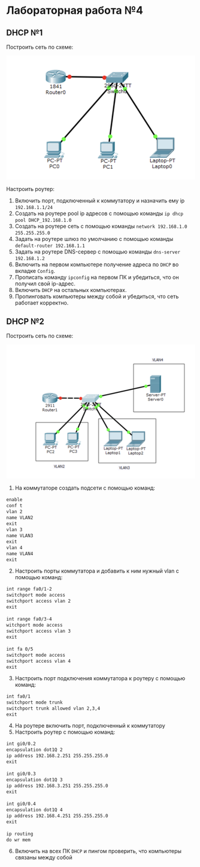 # Лабораторная работа №4

## DHCP №1

Построить сеть по схеме:

![1](1.png)

Настроить роутер:

1. Включить порт, подключенный к коммутатору и назначить ему ip `192.168.1.1/24`
2. Создать на роутере pool ip адресов с помощью команды `ip dhcp pool DHCP_192.168.1.0`
3. Создать на роутере сеть с помощью команды `network 192.168.1.0 255.255.255.0`
4. Задать на роутере шлюз по умолчанию с помощью команды `default-router 192.168.1.1`
5. Задать на роутере DNS-сервер с помощью команды `dns-server 192.168.1.2`
6. Включить на первом компьютере получение адреса по `DHCP` во вкладке `Config`.
7. Прописать команду `ipconfig` на первом ПК и убедиться, что он получил свой ip-адрес.
8. Включить `DHCP` на остальных компьютерах.
9. Пропинговать компьютеры между собой и убедиться, что сеть работает корректно.
 
## DHCP №2

Построить сеть по схеме:

![2](2.png)

1. На коммутаторе создать подсети с помощью команд:
```
enable
conf t
vlan 2
name VLAN2
exit
vlan 3
name VLAN3
exit
vlan 4
name VLAN4
exit
```
2. Настроить порты коммутатора и добавить к ним нужный vlan с помощью команд:
```
int range fa0/1-2
switchport mode access
switchport access vlan 2
exit

int range fa0/3-4
witchport mode access
switchport access vlan 3
exit

int fa 0/5
switchport mode access
switchport access vlan 4
exit
```
3. Настроить порт подключения коммутатора к роутеру с помощью команд:
```
int fa0/1
switchport mode trunk
switchport trunk allowed vlan 2,3,4
exit
```
4. На роутере включить порт, подключенный к коммутатору
5. Настроить роутер с помощью команд:
```
int gi0/0.2
encapsulation dot1Q 2
ip address 192.168.2.251 255.255.255.0
exit

int gi0/0.3
encapsulation dot1Q 3
ip address 192.168.3.251 255.255.255.0
exit

int gi0/0.4
encapsulation dot1Q 4
ip address 192.168.4.251 255.255.255.0
exit

ip routing
do wr mem
```
6. Включить на всех ПК `DHCP` и пингом проверить, что компьютеры связаны между собой
